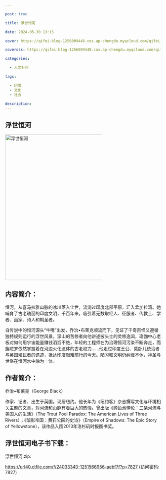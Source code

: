 ```yaml
---

post: true

title: 浮世恒河

date: 2024-05-30 13:15

cover: https://qifei-blog-1256009448.cos.ap-chengdu.myqcloud.com/qifei-blog/s33541281.jpg

coveross: https://qifei-blog-1256009448.cos.ap-chengdu.myqcloud.com/qifei-blog/s33541281.jpg

categories:

  - 人文社科

tags:

  - 印度
  - 文化
  - 社会

description:
---
```


## 浮世恒河

<img alt="浮世恒河" class="aligncenter loading" data-was-processed="true" decoding="async" fetchpriority="high" height="471" src="https://qifei-blog-1256009448.cos.ap-chengdu.myqcloud.com/qifei-blog/s33541281.jpg" style="cursor: zoom-in;" width="314"/>

## 内容简介：

恒河，从喜马拉雅山脉的冰川落入尘世，流淌过印度北部平原，汇入孟加拉湾。她哺育了古老瑰丽的印度文明，千百年来，吸引着无数取经人、征服者、传教士、学者、画家、诗人和朝圣者。

自传说中的恒河源头“牛嘴”出发，乔治•布莱克顺流而下，见证了千奇百怪又遵循独特规则运行的浮世风景。深山的苦修者向他讲述披头士的灵修逸闻，瑜伽中心老板对如何用宇宙能量赚钱滔滔不绝，年轻的工程师在为治理恒河污染不断奔走，而旃陀罗依然掌握着在河边火化遗体的古老权力……他走过印度王公、莫卧儿统治者与英国殖民者的遗迹，抵达印度艰难前行的今天。陋习和文明仍纠缠不休，神圣与世俗在恒河水中融为一体。

## 作者简介：

乔治•布莱克（George Black）

作家、记者，出生于英国，现居纽约。他长年为《纽约客》杂志撰写文化与环境相关主题的文章，对河流和山脉有着巨大的热情。曾出版《鳟鱼池悖论：三条河流与美国人的生活》（The Trout Pool Paradox: The American Lives of Three Rivers）；《暗影帝国：黄石公园的史诗》（Empire of Shadows: The Epic Story of Yellowstone），该作品入围2013年洛杉矶时报图书奖。

## 浮世恒河电子书下载：

浮世恒河.zip: 

https://url40.ctfile.com/f/24033340-1251566956-aebf7f?p=7827 (访问密码: 7827)

